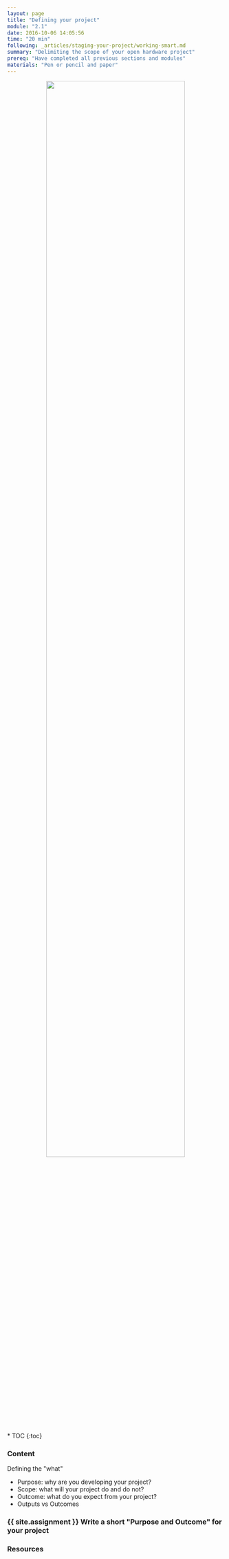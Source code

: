 ```yaml
---
layout: page
title: "Defining your project"
module: "2.1"
date: 2016-10-06 14:05:56
time: "20 min"
following: _articles/staging-your-project/working-smart.md
summary: "Delimiting the scope of your open hardware project"
prereq: "Have completed all previous sections and modules"
materials: "Pen or pencil and paper"
---
```

<p align="center">
<img src="https://raw.githubusercontent.com/ohwmakers/OHM-curriculum/gh-pages/img/work_in_progress_banner.svg" width="80%"/>
</p>
* TOC
{:toc}

### Content

Defining the "what"

- Purpose: why are you developing your project?
- Scope: what will your project do and do not?
- Outcome: what do you expect from your project?
- Outputs vs Outcomes


### {{ site.assignment }} Write a short "Purpose and Outcome" for your project

### Resources

